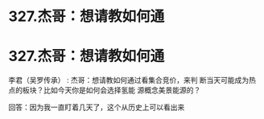# 327.杰哥：想请教如何通

# 327.杰哥：想请教如何通

李君（吴罗传承） : 杰哥：想请教如何通过看集合竞价，来判 断当天可能成为热点的板块？比如今天你是如何会选择氢能 源概念美景能源的？

回答：因为我一直盯着几天了，这个从历史上可以看出来